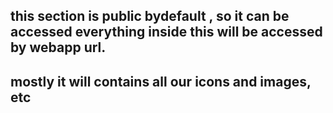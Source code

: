 ## this section is public bydefault , so it can be accessed everything inside this will be accessed by webapp url.
## mostly it will contains all our icons and images, etc